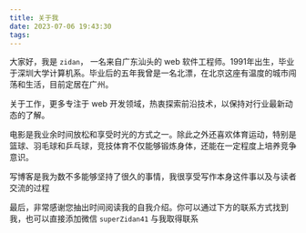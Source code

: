 ```yaml
---
title: 关于我
date: 2023-07-06 19:43:30
tags: 
---
```


大家好，我是 `zidan`， 一名来自广东汕头的 web 软件工程师。1991年出生，毕业于深圳大学计算机系。毕业后的五年我曾是一名北漂，在北京这座有温度的城市闯荡和生活，目前定居在广州。

关于工作，更多专注于 web 开发领域，热衷探索前沿技术，以保持对行业最新动态的了解。

电影是我业余时间放松和享受时光的方式之一。除此之外还喜欢体育运动，特别是篮球、羽毛球和乒乓球，竞技体育不仅能够锻炼身体，还能在一定程度上培养竞争意识。

写博客是我为数不多能够坚持了很久的事情，我很享受写作本身这件事以及与读者交流的过程

最后，非常感谢您抽出时间阅读我的自我介绍。你可以通过下方的联系方式找到我，也可以直接添加微信 `superZidan41` 与我取得联系